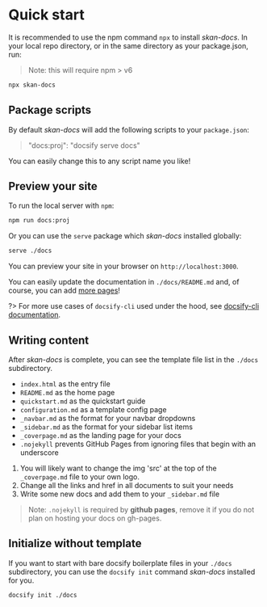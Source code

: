 # Quick start

It is recommended to use the npm command `npx` to install _skan-docs_.  In your local repo directory, or in the same directory as your package.json, run:

> Note: this will require npm > v6

```bash
npx skan-docs
```

## Package scripts

By default _skan-docs_ will add the following scripts to your `package.json`:

> "docs:proj": "docsify serve docs"


You can easily change this to any script name you like!


## Preview your site

To run the local server with `npm`:

```bash
npm run docs:proj
```

Or you can use the `serve` package which _skan-docs_ installed globally:

```bash
serve ./docs
```

You can preview your site in your browser on `http://localhost:3000`.

You can easily update the documentation in `./docs/README.md` and, of course, you can add [more pages](more-pages.md)!

?> For more use cases of `docsify-cli` used under the hood, see [docsify-cli documentation](https://github.com/QingWei-Li/docsify-cli).


## Writing content

After _skan-docs_ is complete, you can see the template file list in the `./docs` subdirectory.

* `index.html` as the entry file
* `README.md` as the home page
* `quickstart.md` as the quickstart guide
* `configuration.md` as a template config page
* `_navbar.md` as the format for your navbar dropdowns
* `_sidebar.md` as the format for your sidebar list items
* `_coverpage.md` as the landing page for your docs
* `.nojekyll` prevents GitHub Pages from ignoring files that begin with an underscore


1. You will likely want to change the img 'src' at the top of the `_coverpage.md` file to your own logo.
2. Change all the links and href in all documents to suit your needs
3. Write some new docs and add them to your `_sidebar.md` file

> Note: `.nojekyll` is required by **github pages**, remove it if you do not plan on hosting your docs on gh-pages.


## Initialize without template

If you want to start with bare docsify boilerplate files in your `./docs` subdirectory, you can use the `docsify init` command _skan-docs_ installed for you.

```bash
docsify init ./docs
```
